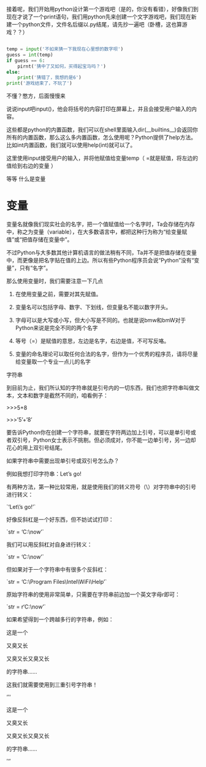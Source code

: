 接着呢，我们开始用python设计第一个游戏吧（是的，你没有看错），好像我们到现在才说了一个print语句，我们用python先来创建一个文字游戏吧，我们现在新建一个python文件，文件名后缀以.py结尾，请先抄一遍吧（卧槽，这也算游戏？？）

```py

temp = input('不如来猜一下我现在心里想的数字呗')
guess = int(temp)
if guess == 6:
    pirnt('猜中了又如何，买得起宝马吗？')
else:
    print('猜错了，我想的是6')
print('游戏结束了，不玩了')
```


不懂？憋方，后面慢慢来

说说input吧input\(\)，他会将括号的内容打印在屏幕上，并且会接受用户输入的内容。

这些都是python的内置函数，我们可以在shell里面输入dir\(\_\_builtins\_\_\)会返回你所有的内置函数，那么这么多内置函数，怎么使用呢？Python提供了help方法。比如int内置函数，我们就可以使用help\(int\)就可以了。

这里使用input接受用户的输入，并将他赋值给变量temp（ =就是赋值，将左边的值给到右边的变量 ）

等等 什么是变量

# 变量

变量名就像我们现实社会的名字，把一个值赋值给一个名字时，Ta会存储在内存中，称之为变量（variable），在大多数语言中，都把这种行为称为“给变量赋值”或“把值存储在变量中”。

不过Python与大多数其他计算机语言的做法稍有不同，Ta并不是把值存储在变量中，而更像是把名字贴在值的上边。所以有些Python程序员会说“Python”没有“变量”，只有“名字”。

那么使用变量时，我们需要注意一下几点

1. 在使用变量之前，需要对其先赋值。

2. 变量名可以包括字母、数字、下划线，但变量名不能以数字开头。

3. 字母可以是大写或小写，但大小写是不同的。也就是说bmw和bmW对于Python来说是完全不同的两个名字

4. 等号（=）是赋值的意思，左边是名字，右边是值，不可写反咯。

5. 变量的命名理论可以取任何合法的名字，但作为一个优秀的程序员，请将尽量给变量取一个专业一点儿的名字


字符串

到目前为止，我们所认知的字符串就是引号内的一切东西，我们也把字符串叫做文本，文本和数字是截然不同的，咱看例子：

&gt;&gt;&gt;5+8

&gt;&gt;&gt;’5’+’8’

要告诉Python你在创建一个字符串，就要在字符两边加上引号，可以是单引号或者双引号，Python女士表示不挑剔。但必须成对，你不能一边单引号，另一边却花心的用上双引号结尾。

如果字符串中需要出现单引号或双引号怎么办？

例如我想打印字符串：Let’s go!

有两种方法，第一种比较常用，就是使用我们的转义符号（\）对字符串中的引号进行转义：

\`‘Let\’s go!’\`

好像反斜杠是一个好东西，但不妨试试打印：

\`str = ‘C:\now’\`

我们可以用反斜杠对自身进行转义：

\`str = ‘C:\now’\`

但如果对于一个字符串中有很多个反斜杠：

\`str = ‘C:\Program Files\Intel\WiFi\Help’\`

原始字符串的使用非常简单，只需要在字符串前边加一个英文字母r即可：

\`str = r‘C:\now’\`

如果希望得到一个跨越多行的字符串，例如：

这是一个

又臭又长

又臭又长又臭又长

的字符串……

这我们就需要使用到三重引号字符串！

‘’‘

这是一个

又臭又长

又臭又长又臭又长

的字符串……

’‘’



